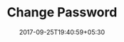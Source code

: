 ---
title: "Change Password"
date: 2017-09-25T19:40:59+05:30
draft: false
layout: change-password


overlay: blackout

corporater : corporater

flight : flight-header

overlayre: log-password


---
